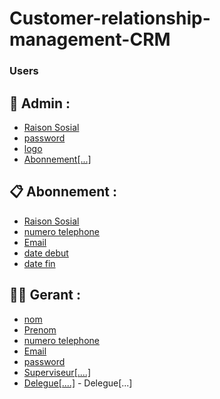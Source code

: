 # Customer-relationship-management-CRM

### Users


## 🤴 Admin :

- [Raison Sosial](#)
- [password](#)
- [logo](#)
- [Abonnement[...]](#)

## 📋 Abonnement :
- [Raison Sosial](#)
- [numero telephone](#)
- [Email](#)
- [date debut](#)
- [date  fin](#)

## 👨‍🦳 Gerant :
- [nom](#)
- [Prenom](#)
- [numero telephone](#)
- [Email](#)
- [password](#)
- [Superviseur[....]](#)
- [Delegue[....]](#)
        - Delegue[...]





